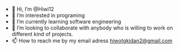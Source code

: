 - 👋 Hi, I’m @Hiwi12
- 👀 I’m interested in programing
- 🌱 I’m currently learning software engineering
- 💞️ I’m looking to collaborate with anybody who is willing to work on different kind of projects.
- 📫 How to reach me by my email adress hiwotgkidan2@gmail.com

<!---
Hiwi12/Hiwi12 is a ✨ special ✨ repository because its `README.md` (this file) appears on your GitHub profile.
You can click the Preview link to take a look at your changes.
--->
